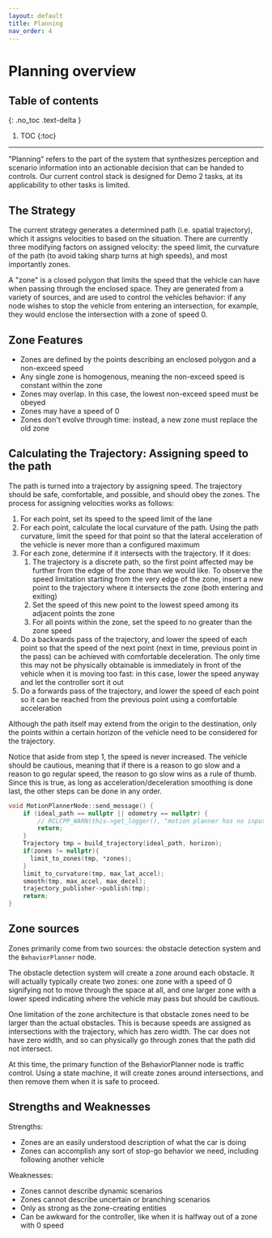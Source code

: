 ```yaml
---
layout: default
title: Planning
nav_order: 4
---
```


# Planning overview

## Table of contents
{: .no_toc .text-delta }

1. TOC
{:toc}

---

"Planning" refers to the part of the system that synthesizes perception and 
scenario information into an actionable decision that can be handed to controls.
Our current control stack is designed for Demo 2 tasks, at its applicability to 
other tasks is limited. 

## The Strategy
The current strategy generates a determined path (i.e. spatial trajectory), 
which it assigns velocities to based on the situation. There are currently three
modifying factors on assigned velocity: the speed limit, the curvature of the 
path (to avoid taking sharp turns at high speeds), and most importantly zones. 

A "zone" is a closed polygon that limits the speed that the vehicle can have 
when passing through the enclosed space. They are generated from a variety of 
sources, and are used to control the vehicles behavior: if any node wishes to
stop the vehicle from entering an intersection, for example, they would enclose
the intersection with a zone of speed 0.

## Zone Features
  * Zones are defined by the points describing an enclosed polygon and a 
    non-exceed speed
  * Any single zone is homogenous, meaning the non-exceed speed is constant 
    within the zone
  * Zones may overlap. In this case, the lowest non-exceed speed must be obeyed
  * Zones may have a speed of 0
  * Zones don't evolve through time: instead, a new zone must replace the old
    zone

## Calculating the Trajectory: Assigning speed to the path
  The path is turned into a trajectory by assigning speed. The trajectory should
  be safe, comfortable, and possible, and should obey the zones. The process for
  assigning velocities works as follows:
   1. For each point, set its speed to the speed limit of the lane
   2. For each point, calculate the local curvature of the path. Using the path
      curvature, limit the speed for that point so that the lateral acceleration
      of the vehicle is never more than a configured maximum
   3. For each zone, determine if it intersects with the trajectory. If it does:
      1. The trajectory is a discrete path, so the first point affected may be 
        further from the edge of the zone than we would like. To observe the 
        speed limitation starting from the very edge of the zone, insert a new 
        point to the trajectory where it intersects the zone (both entering and
        exiting)
      2. Set the speed of this new point to the lowest speed among its adjacent
        points the zone
      3. For all points within the zone, set the speed to no greater than the 
        zone speed
   4. Do a backwards pass of the trajectory, and lower the speed of each point
      so that the speed of the next point (next in time, previous point in the 
      pass) can be achieved with comfortable deceleration. The only time this 
      may not be physically obtainable is immediately in front of the vehicle 
      when it is moving too fast: in this case, lower the speed anyway and let 
      the controller sort it out
   5. Do a forwards pass of the trajectory, and lower the speed of each point so
      it can be reached from the previous point using a comfortable acceleration

  Although the path itself may extend from the origin to the destination, only 
  the points within a certain horizon of the vehicle need to be considered for
  the trajectory.

  Notice that aside from step 1, the speed is never increased. The vehicle should
  be cautious, meaning that if there is a reason to go slow and a reason to go
  regular speed, the reason to go slow wins as a rule of thumb. Since this is 
  true, as long as acceleration/deceleration smoothing is done last, the other
  steps can be done in any order.

```cpp
void MotionPlannerNode::send_message() {
    if (ideal_path == nullptr || odometry == nullptr) {
        // RCLCPP_WARN(this->get_logger(), "motion planner has no input path, skipping...");
        return;
    }
    Trajectory tmp = build_trajectory(ideal_path, horizon);
    if(zones != nullptr){
      limit_to_zones(tmp, *zones);
    }
    limit_to_curvature(tmp, max_lat_accel);
    smooth(tmp, max_accel, max_decel);
    trajectory_publisher->publish(tmp);
    return;
}
```
## Zone sources
  Zones primarily come from two sources: the obstacle detection system and 
  the `BehaviorPlanner` node. 

  The obstacle detection system will create a zone around each obstacle. It will
  actually typically create two zones: one zone with a speed of 0 signifying not
  to move through the space at all, and one larger zone with a lower speed 
  indicating where the vehicle may pass but should be cautious.

  One limitation of the zone architecture is that obstacle zones need to be 
  larger than the actual obstacles. This is because speeds are assigned as 
  intersections with the trajectory, which has zero width. The car does not have
  zero width, and so can physically go through zones that the path did not 
  intersect.

  At this time, the primary function of the BehaviorPlanner node is traffic
  control. Using a state machine, it will create zones around intersections, 
  and then remove them when it is safe to proceed. 

  ## Strengths and Weaknesses
  Strengths:
   * Zones are an easily understood description of what the car is doing
   * Zones can accomplish any sort of stop-go behavior we need, including 
     following another vehicle
  
  Weaknesses:
   * Zones cannot describe dynamic scenarios
   * Zones cannot describe uncertain or branching scenarios
   * Only as strong as the zone-creating entities
   * Can be awkward for the controller, like when it is halfway out of a zone with 0 speed